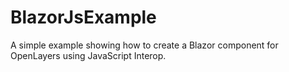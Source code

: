 # BlazorJsExample
A simple example showing how to create a Blazor component for OpenLayers using JavaScript Interop.

